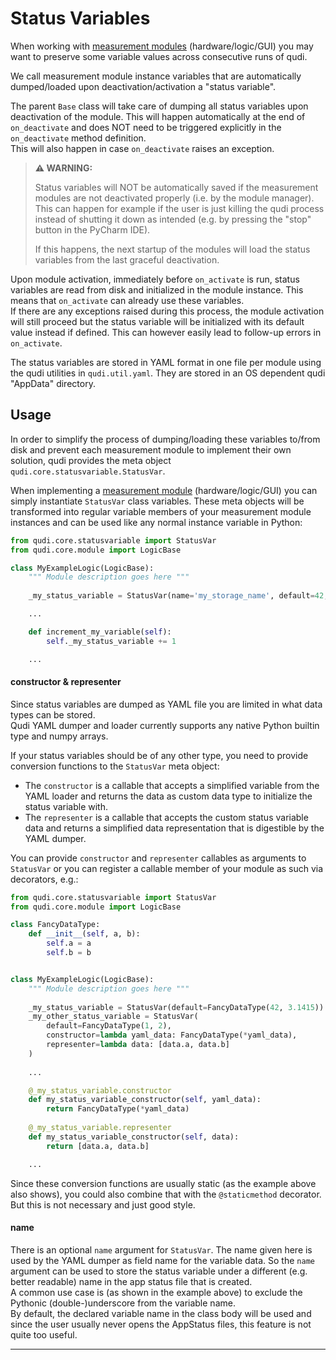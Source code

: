 
# Status Variables

When working with [measurement modules](measurement_modules.md) (hardware/logic/GUI) you may want 
to preserve some variable values across consecutive runs of qudi.

We call measurement module instance variables that are automatically dumped/loaded upon 
deactivation/activation a "status variable".

The parent `Base` class will take care of dumping all status variables upon deactivation of the 
module. This will happen automatically at the end of `on_deactivate` and does NOT need to be 
triggered explicitly in the `on_deactivate` method definition.  
This will also happen in case `on_deactivate` raises an exception.

> **⚠ WARNING:**
> 
> Status variables will NOT be automatically saved if the measurement modules are not deactivated 
> properly (i.e. by the module manager).  
> This can happen for example if the user is just killing the qudi process instead of shutting it 
> down as intended (e.g. by pressing the "stop" button in the PyCharm IDE).
> 
> If this happens, the next startup of the modules will load the status variables from the last 
> graceful deactivation.

Upon module activation, immediately before `on_activate` is run, status variables are read from 
disk and initialized in the module instance. This means that `on_activate` can already use these 
variables.  
If there are any exceptions raised during this process, the module activation will still proceed 
but the status variable will be initialized with its default value instead if defined. This can 
however easily lead to follow-up errors in `on_activate`.

The status variables are stored in YAML format in one file per module using the qudi utilities in 
`qudi.util.yaml`. They are stored in an OS dependent qudi "AppData" directory.

## Usage
In order to simplify the process of dumping/loading these variables to/from disk and prevent each 
measurement module to implement their own solution, qudi provides the meta object 
`qudi.core.statusvariable.StatusVar`.

When implementing a [measurement module](measurement_modules.md) (hardware/logic/GUI) you can 
simply instantiate `StatusVar` class variables. These meta objects will be transformed into 
regular variable members of your measurement module instances and can be used like any normal 
instance variable in Python:
```python
from qudi.core.statusvariable import StatusVar
from qudi.core.module import LogicBase

class MyExampleLogic(LogicBase):
    """ Module description goes here """
    
    _my_status_variable = StatusVar(name='my_storage_name', default=42,)

    ...

    def increment_my_variable(self):
        self._my_status_variable += 1

    ...
```

#### constructor & representer
Since status variables are dumped as YAML file you are limited in what data types can be stored.  
Qudi YAML dumper and loader currently supports any native Python builtin type and numpy arrays.

If your status variables should be of any other type, you need to provide conversion functions to 
the `StatusVar` meta object:
- The `constructor` is a callable that accepts a simplified variable from the YAML loader and 
returns the data as custom data type to initialize the status variable with.
- The `representer` is a callable that accepts the custom status variable data and returns a 
simplified data representation that is digestible by the YAML dumper.

You can provide `constructor` and `representer` callables as arguments to `StatusVar` or you can
register a callable member of your module as such via decorators, e.g.:
```python
from qudi.core.statusvariable import StatusVar
from qudi.core.module import LogicBase

class FancyDataType:
    def __init__(self, a, b):
        self.a = a
        self.b = b


class MyExampleLogic(LogicBase):
    """ Module description goes here """
    
    _my_status_variable = StatusVar(default=FancyDataType(42, 3.1415))
    _my_other_status_variable = StatusVar(
        default=FancyDataType(1, 2),
        constructor=lambda yaml_data: FancyDataType(*yaml_data), 
        representer=lambda data: [data.a, data.b]
    )
    
    ...

    @_my_status_variable.constructor
    def my_status_variable_constructor(self, yaml_data):
        return FancyDataType(*yaml_data)
    
    @_my_status_variable.representer
    def my_status_variable_constructor(self, data):
        return [data.a, data.b]

    ...
```
Since these conversion functions are usually static (as the example above also shows), you could 
also combine that with the `@staticmethod` decorator. But this is not necessary and just good style.

#### name
There is an optional `name` argument for `StatusVar`. The name given here is used by the YAML 
dumper as field name for the variable data. So the `name` argument can be used to store the status 
variable under a different (e.g. better readable) name in the app status file that is created.  
A common use case is (as shown in the example above) to exclude the Pythonic (double-)underscore 
from the variable name.  
By default, the declared variable name in the class body will be used and since the user usually 
never opens the AppStatus files, this feature is not quite too useful.

---
